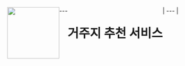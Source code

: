 <div style="display: flex; align-items: left;">
  <img src="https://github.com/user-attachments/assets/f521acdb-4507-4aee-8abd-ac88f80318bb" width="120" height="120"> ---   <h1>거주지 추천 서비스</h1>| --- | 

</div>
